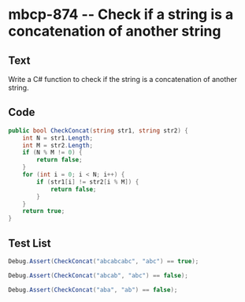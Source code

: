# mbcp-874 -- Check if a string is a concatenation of another string

## Text

Write a C# function to check if the string is a concatenation of another string.

## Code

```csharp
public bool CheckConcat(string str1, string str2) {
    int N = str1.Length;
    int M = str2.Length;
    if (N % M != 0) {
        return false;
    }
    for (int i = 0; i < N; i++) {
        if (str1[i] != str2[i % M]) {
            return false;
        }
    }
    return true;
}
```

## Test List

```csharp
Debug.Assert(CheckConcat("abcabcabc", "abc") == true);
```

```csharp
Debug.Assert(CheckConcat("abcab", "abc") == false);
```

```csharp
Debug.Assert(CheckConcat("aba", "ab") == false);
```
